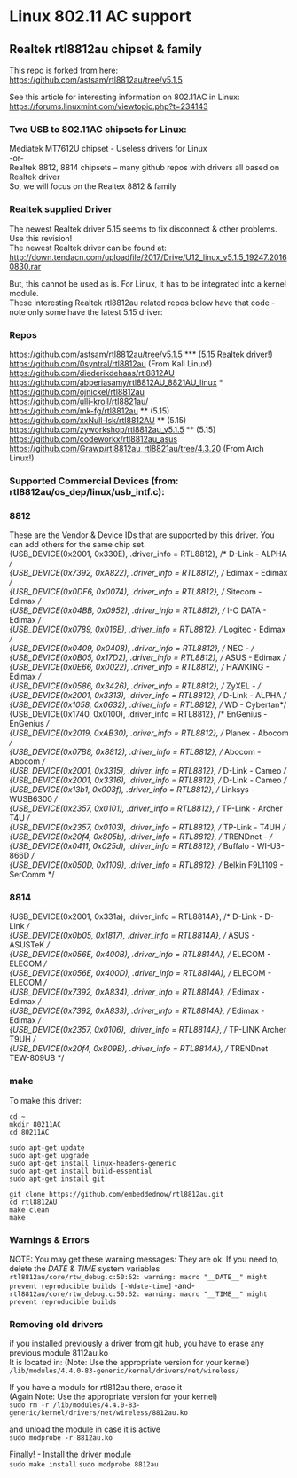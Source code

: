 # Linux 802.11 AC support
## Realtek rtl8812au chipset & family
 
This repo is forked from here:  
https://github.com/astsam/rtl8812au/tree/v5.1.5

See this article for interesting information on 802.11AC in Linux:  
https://forums.linuxmint.com/viewtopic.php?t=234143


### Two USB to 802.11AC chipsets for Linux:
Mediatek MT7612U chipset  - Useless drivers for Linux  
-or-  
Realtek 8812, 8814 chipsets – many github repos with drivers all based on Realtek driver  
So, we will focus on the Realtex 8812 & family  

### Realtek supplied Driver
The newest Realtek driver 5.15 seems to fix disconnect & other problems.  Use this revision!  
The newest Realtek driver can be found at:  
http://down.tendacn.com/uploadfile/2017/Drive/U12_linux_v5.1.5_19247.20160830.rar

But, this cannot be used as is.  For Linux, it has to be integrated into a kernel module.  
These interesting Realtek rtl8812au related repos below have that code - note only some have the latest 5.15 driver:  

### Repos
https://github.com/astsam/rtl8812au/tree/v5.1.5 *** (5.15 Realtek driver!)  
https://github.com/0syntral/rtl8812au (From Kali Linux!)  
https://github.com/diederikdehaas/rtl8812AU  
https://github.com/abperiasamy/rtl8812AU_8821AU_linux *  
https://github.com/ojnickel/rtl8812au  
https://github.com/ulli-kroll/rtl8821au/  
https://github.com/mk-fg/rtl8812au ** (5.15)  
https://github.com/xxNull-lsk/rtl8812AU ** (5.15)  
https://github.com/zyworkshop/rtl8812au_v5.1.5 ** (5.15)  
https://github.com/codeworkx/rtl8812au_asus  
https://github.com/Grawp/rtl8812au_rtl8821au/tree/4.3.20 (From Arch Linux!)  

### Supported Commercial Devices (from: rtl8812au/os_dep/linux/usb_intf.c):  
### 8812
These are the Vendor & Device IDs that are supported by this driver.  You can add others for the same chip set.  
   {USB_DEVICE(0x2001, 0x330E), .driver_info = RTL8812}, /* D-Link - ALPHA */  
   {USB_DEVICE(0x7392, 0xA822), .driver_info = RTL8812}, /* Edimax - Edimax */  
   {USB_DEVICE(0x0DF6, 0x0074), .driver_info = RTL8812}, /* Sitecom - Edimax */  
   {USB_DEVICE(0x04BB, 0x0952), .driver_info = RTL8812}, /* I-O DATA - Edimax */  
   {USB_DEVICE(0x0789, 0x016E), .driver_info = RTL8812}, /* Logitec - Edimax */  
   {USB_DEVICE(0x0409, 0x0408), .driver_info = RTL8812}, /* NEC - */  
   {USB_DEVICE(0x0B05, 0x17D2), .driver_info = RTL8812}, /* ASUS - Edimax */  
   {USB_DEVICE(0x0E66, 0x0022), .driver_info = RTL8812}, /* HAWKING - Edimax */  
   {USB_DEVICE(0x0586, 0x3426), .driver_info = RTL8812}, /* ZyXEL - */  
   {USB_DEVICE(0x2001, 0x3313), .driver_info = RTL8812}, /* D-Link - ALPHA */  
   {USB_DEVICE(0x1058, 0x0632), .driver_info = RTL8812}, /* WD - Cybertan*/  
   {USB_DEVICE(0x1740, 0x0100), .driver_info = RTL8812}, /* EnGenius - EnGenius */  
   {USB_DEVICE(0x2019, 0xAB30), .driver_info = RTL8812}, /* Planex - Abocom */  
   {USB_DEVICE(0x07B8, 0x8812), .driver_info = RTL8812}, /* Abocom - Abocom */  
   {USB_DEVICE(0x2001, 0x3315), .driver_info = RTL8812}, /* D-Link - Cameo */  
   {USB_DEVICE(0x2001, 0x3316), .driver_info = RTL8812}, /* D-Link - Cameo */  
   {USB_DEVICE(0x13b1, 0x003f), .driver_info = RTL8812}, /* Linksys - WUSB6300 */  
   {USB_DEVICE(0x2357, 0x0101), .driver_info = RTL8812}, /* TP-Link - Archer T4U */  
   {USB_DEVICE(0x2357, 0x0103), .driver_info = RTL8812}, /* TP-Link - T4UH */  
   {USB_DEVICE(0x20f4, 0x805b), .driver_info = RTL8812}, /* TRENDnet - */  
   {USB_DEVICE(0x0411, 0x025d), .driver_info = RTL8812}, /* Buffalo - WI-U3-866D */  
   {USB_DEVICE(0x050D, 0x1109), .driver_info = RTL8812}, /* Belkin F9L1109 - SerComm */  
### 8814
   {USB_DEVICE(0x2001, 0x331a), .driver_info = RTL8814A}, /* D-Link - D-Link */  
   {USB_DEVICE(0x0b05, 0x1817), .driver_info = RTL8814A}, /* ASUS - ASUSTeK */  
   {USB_DEVICE(0x056E, 0x400B), .driver_info = RTL8814A}, /* ELECOM - ELECOM */  
   {USB_DEVICE(0x056E, 0x400D), .driver_info = RTL8814A}, /* ELECOM - ELECOM */  
   {USB_DEVICE(0x7392, 0xA834), .driver_info = RTL8814A}, /* Edimax - Edimax */  
   {USB_DEVICE(0x7392, 0xA833), .driver_info = RTL8814A}, /* Edimax - Edimax */  
   {USB_DEVICE(0x2357, 0x0106), .driver_info = RTL8814A}, /* TP-LINK Archer T9UH */  
   {USB_DEVICE(0x20f4, 0x809B), .driver_info = RTL8814A}, /* TRENDnet TEW-809UB */  

### make
To make this driver:  
```
cd ~  
mkdir 80211AC  
cd 80211AC  
```
```
sudo apt-get update  
sudo apt-get upgrade  
sudo apt-get install linux-headers-generic  
sudo apt-get install build-essential  
sudo apt-get install git  
```
```
git clone https://github.com/embeddednow/rtl8812au.git  
cd rtl8812AU  
make clean  
make  
```
### Warnings & Errors
NOTE: You may get these warning messages:  They are ok.  If you need to, delete the _DATE_ & _TIME_ system variables  
`rtl8812au/core/rtw_debug.c:50:62: warning: macro "__DATE__" might prevent reproducible builds [-Wdate-time]`
-and-  
`rtl8812au/core/rtw_debug.c:50:62: warning: macro "__TIME__" might prevent reproducible builds`

### Removing old drivers
if you installed previously a driver from git hub, you have to erase any previous module 8112au.ko  
It is located in: (Note: Use the appropriate version for your kernel)  
`/lib/modules/4.4.0-83-generic/kernel/drivers/net/wireless/`

If you have a module for rtl812au there, erase it  
(Again Note: Use the appropriate version for your kernel)  
`sudo rm -r /lib/modules/4.4.0-83-generic/kernel/drivers/net/wireless/8812au.ko`

and unload the module in case it is active  
`sudo modprobe -r 8812au.ko`

Finally! - Install the driver module  
`sudo make install`
`sudo modprobe 8812au`
